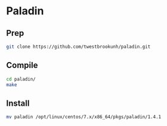# Paladin

## Prep

```bash
git clone https://github.com/twestbrookunh/paladin.git
```

## Compile

```bash
cd paladin/
make
```

## Install

```bash
mv paladin /opt/linux/centos/7.x/x86_64/pkgs/paladin/1.4.1
```
